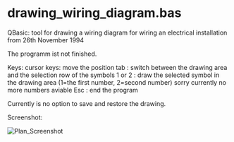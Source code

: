 # drawing_wiring_diagram.bas
QBasic: tool for drawing a wiring diagram for wiring an electrical installation from 26th November 1994

The programm ist not finished. 

Keys:
cursor keys: move the position
tab        : switch between the drawing area and the selection row of the symbols
1 or 2     : draw the selected symbol in the drawing area (1=the first number, 2=second number) sorry currently no more numbers aviable
Esc        : end the program

Currently is no option to save and restore the drawing.

Screenshot:

![Plan_Screenshot](https://github.com/user-attachments/assets/bce17cdc-a6e4-4ea5-9b83-5256f2e982c3)
